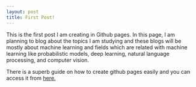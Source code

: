 ```yaml
---
layout: post
title: First Post!
---
```


This is the first post I am creating in Github pages. In this page, I am planning to blog about the topics I am studying and these blogs will be mostly about machine learning and fields which are related with machine learning like probabilistic models, deep learning, natural language processing, and computer vision.

There is a superb guide on how to create github pages easily and you can access it from [here.](https://www.smashingmagazine.com/2014/08/build-blog-jekyll-github-pages/)
